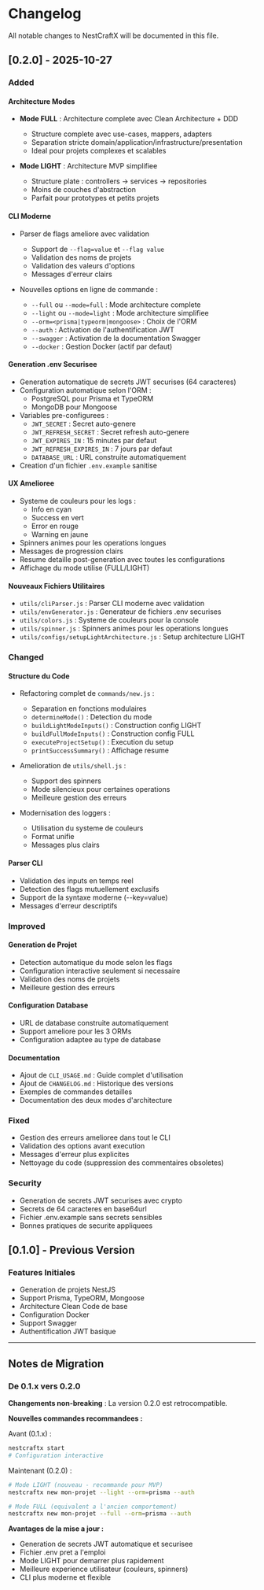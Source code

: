 # Changelog

All notable changes to NestCraftX will be documented in this file.

## [0.2.0] - 2025-10-27

### Added

#### Architecture Modes
- **Mode FULL** : Architecture complete avec Clean Architecture + DDD
  - Structure complete avec use-cases, mappers, adapters
  - Separation stricte domain/application/infrastructure/presentation
  - Ideal pour projets complexes et scalables

- **Mode LIGHT** : Architecture MVP simplifiee
  - Structure plate : controllers → services → repositories
  - Moins de couches d'abstraction
  - Parfait pour prototypes et petits projets

#### CLI Moderne
- Parser de flags ameliore avec validation
  - Support de `--flag=value` et `--flag value`
  - Validation des noms de projets
  - Validation des valeurs d'options
  - Messages d'erreur clairs

- Nouvelles options en ligne de commande :
  - `--full` ou `--mode=full` : Mode architecture complete
  - `--light` ou `--mode=light` : Mode architecture simplifiee
  - `--orm=<prisma|typeorm|mongoose>` : Choix de l'ORM
  - `--auth` : Activation de l'authentification JWT
  - `--swagger` : Activation de la documentation Swagger
  - `--docker` : Gestion Docker (actif par defaut)

#### Generation .env Securisee
- Generation automatique de secrets JWT securises (64 caracteres)
- Configuration automatique selon l'ORM :
  - PostgreSQL pour Prisma et TypeORM
  - MongoDB pour Mongoose
- Variables pre-configurees :
  - `JWT_SECRET` : Secret auto-genere
  - `JWT_REFRESH_SECRET` : Secret refresh auto-genere
  - `JWT_EXPIRES_IN` : 15 minutes par defaut
  - `JWT_REFRESH_EXPIRES_IN` : 7 jours par defaut
  - `DATABASE_URL` : URL construite automatiquement
- Creation d'un fichier `.env.example` sanitise

#### UX Amelioree
- Systeme de couleurs pour les logs :
  - Info en cyan
  - Success en vert
  - Error en rouge
  - Warning en jaune
- Spinners animes pour les operations longues
- Messages de progression clairs
- Resume detaille post-generation avec toutes les configurations
- Affichage du mode utilise (FULL/LIGHT)

#### Nouveaux Fichiers Utilitaires
- `utils/cliParser.js` : Parser CLI moderne avec validation
- `utils/envGenerator.js` : Generateur de fichiers .env securises
- `utils/colors.js` : Systeme de couleurs pour la console
- `utils/spinner.js` : Spinners animes pour les operations longues
- `utils/configs/setupLightArchitecture.js` : Setup architecture LIGHT

### Changed

#### Structure du Code
- Refactoring complet de `commands/new.js` :
  - Separation en fonctions modulaires
  - `determineMode()` : Detection du mode
  - `buildLightModeInputs()` : Construction config LIGHT
  - `buildFullModeInputs()` : Construction config FULL
  - `executeProjectSetup()` : Execution du setup
  - `printSuccessSummary()` : Affichage resume

- Amelioration de `utils/shell.js` :
  - Support des spinners
  - Mode silencieux pour certaines operations
  - Meilleure gestion des erreurs

- Modernisation des loggers :
  - Utilisation du systeme de couleurs
  - Format unifie
  - Messages plus clairs

#### Parser CLI
- Validation des inputs en temps reel
- Detection des flags mutuellement exclusifs
- Support de la syntaxe moderne (--key=value)
- Messages d'erreur descriptifs

### Improved

#### Generation de Projet
- Detection automatique du mode selon les flags
- Configuration interactive seulement si necessaire
- Validation des noms de projets
- Meilleure gestion des erreurs

#### Configuration Database
- URL de database construite automatiquement
- Support ameliore pour les 3 ORMs
- Configuration adaptee au type de database

#### Documentation
- Ajout de `CLI_USAGE.md` : Guide complet d'utilisation
- Ajout de `CHANGELOG.md` : Historique des versions
- Exemples de commandes detailles
- Documentation des deux modes d'architecture

### Fixed
- Gestion des erreurs amelioree dans tout le CLI
- Validation des options avant execution
- Messages d'erreur plus explicites
- Nettoyage du code (suppression des commentaires obsoletes)

### Security
- Generation de secrets JWT securises avec crypto
- Secrets de 64 caracteres en base64url
- Fichier .env.example sans secrets sensibles
- Bonnes pratiques de securite appliquees

## [0.1.0] - Previous Version

### Features Initiales
- Generation de projets NestJS
- Support Prisma, TypeORM, Mongoose
- Architecture Clean Code de base
- Configuration Docker
- Support Swagger
- Authentification JWT basique

---

## Notes de Migration

### De 0.1.x vers 0.2.0

**Changements non-breaking** : La version 0.2.0 est retrocompatible.

**Nouvelles commandes recommandees :**

Avant (0.1.x) :
```bash
nestcraftx start
# Configuration interactive
```

Maintenant (0.2.0) :
```bash
# Mode LIGHT (nouveau - recommande pour MVP)
nestcraftx new mon-projet --light --orm=prisma --auth

# Mode FULL (equivalent a l'ancien comportement)
nestcraftx new mon-projet --full --orm=prisma --auth
```

**Avantages de la mise a jour :**
- Generation de secrets JWT automatique et securisee
- Fichier .env pret a l'emploi
- Mode LIGHT pour demarrer plus rapidement
- Meilleure experience utilisateur (couleurs, spinners)
- CLI plus moderne et flexible
